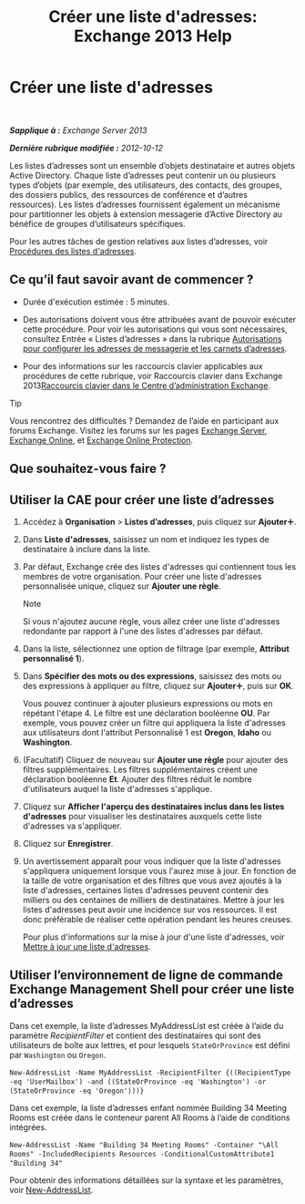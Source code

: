 ﻿---
title: "Créer une liste d'adresses: Exchange 2013 Help"
TOCTitle: Créer une liste d'adresses
ms:assetid: e86ba1b7-c41c-4050-bc29-13996cf53c59
ms:mtpsurl: https://technet.microsoft.com/fr-fr/library/Bb125036(v=EXCHG.150)
ms:contentKeyID: 50479448
ms.date: 05/23/2018
mtps_version: v=EXCHG.150
f1_keywords:
- Microsoft.Exchange.Management.SnapIn.Esm.OrganizationConfiguration.Mailbox.NewAddressListWizardForm.AddressListIntroductionPage
ms.translationtype: MT
---

# Créer une liste d'adresses

 

_**Sapplique à :** Exchange Server 2013_

_**Dernière rubrique modifiée :** 2012-10-12_

Les listes d’adresses sont un ensemble d’objets destinataire et autres objets Active Directory. Chaque liste d’adresses peut contenir un ou plusieurs types d’objets (par exemple, des utilisateurs, des contacts, des groupes, des dossiers publics, des ressources de conférence et d’autres ressources). Les listes d’adresses fournissent également un mécanisme pour partitionner les objets à extension messagerie d’Active Directory au bénéfice de groupes d’utilisateurs spécifiques.

Pour les autres tâches de gestion relatives aux listes d’adresses, voir [Procédures des listes d'adresses](address-list-procedures-exchange-2013-help.md).

## Ce qu’il faut savoir avant de commencer ?

  - Durée d'exécution estimée : 5 minutes.

  - Des autorisations doivent vous être attribuées avant de pouvoir exécuter cette procédure. Pour voir les autorisations qui vous sont nécessaires, consultez Entrée « Listes d’adresses » dans la rubrique [Autorisations pour configurer les adresses de messagerie et les carnets d’adresses](email-address-and-address-book-permissions-exchange-2013-help.md).

  - Pour des informations sur les raccourcis clavier applicables aux procédures de cette rubrique, voir Raccourcis clavier dans Exchange 2013[Raccourcis clavier dans le Centre d’administration Exchange](keyboard-shortcuts-in-the-exchange-admin-center-exchange-online-protection-help.md).

> [!TIP]
> Vous rencontrez des difficultés ? Demandez de l’aide en participant aux forums Exchange. Visitez les forums sur les pages <a href="https://go.microsoft.com/fwlink/p/?linkid=60612">Exchange Server</a>, <a href="https://go.microsoft.com/fwlink/p/?linkid=267542">Exchange Online</a>, et <a href="https://go.microsoft.com/fwlink/p/?linkid=285351">Exchange Online Protection</a>.


## Que souhaitez-vous faire ?

## Utiliser la CAE pour créer une liste d’adresses

1.  Accédez à **Organisation** \> **Listes d’adresses**, puis cliquez sur **Ajouter**![Icône Ajouter](images/JJ218640.c1e75329-d6d7-4073-a27d-498590bbb558(EXCHG.150).gif "Icône Ajouter").

2.  Dans **Liste d'adresses**, saisissez un nom et indiquez les types de destinataire à inclure dans la liste.

3.  Par défaut, Exchange crée des listes d'adresses qui contiennent tous les membres de votre organisation. Pour créer une liste d'adresses personnalisée unique, cliquez sur **Ajouter une règle**.
    
    > [!NOTE]
    > Si vous n'ajoutez aucune règle, vous allez créer une liste d'adresses redondante par rapport à l'une des listes d'adresses par défaut.


4.  Dans la liste, sélectionnez une option de filtrage (par exemple, **Attribut personnalisé 1**).

5.  Dans **Spécifier des mots ou des expressions**, saisissez des mots ou des expressions à appliquer au filtre, cliquez sur **Ajouter**![Icône Ajouter](images/JJ218640.c1e75329-d6d7-4073-a27d-498590bbb558(EXCHG.150).gif "Icône Ajouter"), puis sur **OK**.
    
    Vous pouvez continuer à ajouter plusieurs expressions ou mots en répétant l'étape 4. Le filtre est une déclaration booléenne **OU**. Par exemple, vous pouvez créer un filtre qui appliquera la liste d'adresses aux utilisateurs dont l'attribut Personnalisé 1 est **Oregon**, **Idaho** ou **Washington**.

6.  (Facultatif) Cliquez de nouveau sur **Ajouter une règle** pour ajouter des filtres supplémentaires. Les filtres supplémentaires créent une déclaration booléenne **Et**. Ajouter des filtres réduit le nombre d'utilisateurs auquel la liste d'adresses s'applique.

7.  Cliquez sur **Afficher l'aperçu des destinataires inclus dans les listes d'adresses** pour visualiser les destinataires auxquels cette liste d'adresses va s'appliquer.

8.  Cliquez sur **Enregistrer**.

9.  Un avertissement apparaît pour vous indiquer que la liste d'adresses s'appliquera uniquement lorsque vous l'aurez mise à jour. En fonction de la taille de votre organisation et des filtres que vous avez ajoutés à la liste d'adresses, certaines listes d'adresses peuvent contenir des milliers ou des centaines de milliers de destinataires. Mettre à jour les listes d'adresses peut avoir une incidence sur vos ressources. Il est donc préférable de réaliser cette opération pendant les heures creuses.
    
    Pour plus d'informations sur la mise à jour d'une liste d'adresses, voir [Mettre à jour une liste d'adresses](update-an-address-list-exchange-2013-help.md).

## Utiliser l’environnement de ligne de commande Exchange Management Shell pour créer une liste d’adresses

Dans cet exemple, la liste d’adresses MyAddressList est créée à l’aide du paramètre *RecipientFilter* et contient des destinataires qui sont des utilisateurs de boîte aux lettres, et pour lesquels `StateOrProvince` est défini par `Washington` ou `Oregon`.

    New-AddressList -Name MyAddressList -RecipientFilter {((RecipientType -eq 'UserMailbox') -and ((StateOrProvince -eq 'Washington') -or (StateOrProvince -eq 'Oregon')))}

Dans cet exemple, la liste d’adresses enfant nommée Building 34 Meeting Rooms est créée dans le conteneur parent All Rooms à l’aide de conditions intégrées.

    New-AddressList -Name "Building 34 Meeting Rooms" -Container "\All Rooms" -IncludedRecipients Resources -ConditionalCustomAttribute1 "Building 34"

Pour obtenir des informations détaillées sur la syntaxe et les paramètres, voir [New-AddressList](https://technet.microsoft.com/fr-fr/library/aa996912\(v=exchg.150\)).

